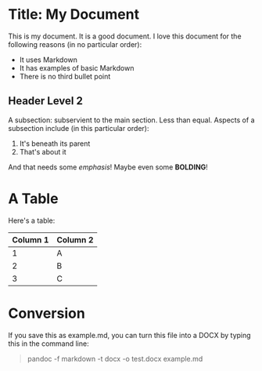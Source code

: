 # Title: My Document #

This is my document. It is a good document. I love this document for the following reasons (in no particular order):

* It uses Markdown
* It has examples of basic Markdown
* There is no third bullet point

## Header Level 2 ## 

A subsection: subservient to the main section. Less than equal. Aspects of a subsection include (in this particular order):

1. It's beneath its parent
2. That's about it

And that needs some *emphasis*! Maybe even some **BOLDING**!

# A Table #

Here's a table:

| Column 1  | Column 2  |
|-----------|-----------|
| 1         | A         |
| 2         | B         |
| 3         | C         |

# Conversion #

If you save this as example.md, you can turn this file into a DOCX by typing this in the command line:

> pandoc -f markdown -t docx -o test.docx example.md